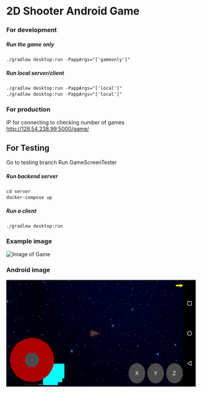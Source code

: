 # 2D Shooter Android Game

### For development

##### Run the game only
```
./gradlew desktop:run -PappArgs="['gameonly']"
```

##### Run local server/client
```
./gradlew desktop:run -PappArgs="['local']"
./gradlew desktop:run -PappArgs="['local']"
```

### For production
IP for connecting to checking number of games
http://128.54.238.99:5000/game/

## For Testing
Go to testing branch
Run GameScreenTester

##### Run backend server
```
cd server
docker-compose up
```

##### Run a client
```
./gradlew desktop:run
```


### Example image

![Image of Game](http://i.imgur.com/ZDCPFB7.png)

### Android image
![Alt text](androidpic.png)
